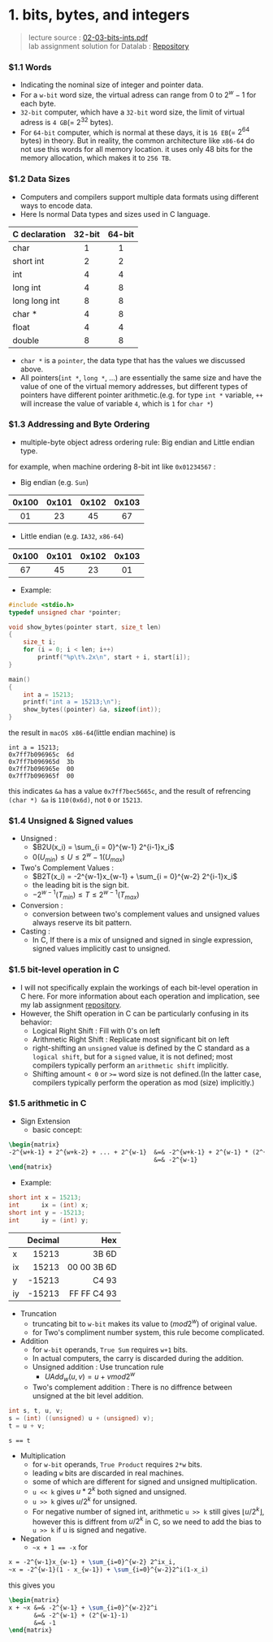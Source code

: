 # 1. bits, bytes, and integers
> lecture source : [02-03-bits-ints.pdf](https://www.cs.cmu.edu/afs/cs/academic/class/15213-f15/www/lectures/02-03-bits-ints.pdf)\
> lab assignment solution for Datalab : [Repository](https://github.com/dilluti0n/CMU-15213-Lab/tree/master/1_DataLab)

### \$1.1 Words
- Indicating the nominal size of integer and pointer data.
- For a `w-bit` word size, the virtual adress can range from $0$ to $2^w - 1$ for each byte.
- `32-bit` computer, which have a `32-bit` word size, the limit of virtual adress is `4 GB`(= $2^{32}$ bytes).
- For `64-bit` computer, which is normal at these days, it is `16 EB`(= $2^{64}$ bytes) in theory. But in reality, the common architecture like `x86-64` do not use this words for all memory location. it uses only 48 bits for the memory allocation, which makes it to `256 TB`.

### \$1.2 Data Sizes
- Computers and compilers support multiple data formats using different ways to encode data.
- Here Is normal Data types and sizes used in C language.

<div align = "center">

| C declaration |32-bit|64-bit|
|:--------------|:----:|:----:|
|char           |1     |1     |
|short int      |2     |2     |
|int            |4     |4     |
|long int       |4     |8     |
|long long int  |8     |8     |
|char *         |4     |8     |
|float          |4     |4     |
|double         |8     |8     |

</div>

- `char *` is a `pointer`, the data type that has the values we discussed above.
- All pointers(`int *`, `long *`, ...) are essentially the same size and have the value of one of the virtual memory addresses, but different types of pointers have different pointer arithmetic.(e.g. for type `int *` variable, `++` will increase the value of variable `4`, which is `1` for `char *`)

### \$1.3 Addressing and Byte Ordering
- multiple-byte object adress ordering rule: Big endian and Little endian type.

for example, when machine ordering 8-bit int like `0x01234567` : 
- Big endian (e.g. `Sun`)

|0x100|0x101|0x102|0x103|
|:---:|:---:|:---:|:---:|
|01|23|45|67|

- Little endian (e.g. `IA32`, `x86-64`)

|0x100|0x101|0x102|0x103|
|:---:|:---:|:---:|:---:|
|67|45|23|01|

- Example:
```c
#include <stdio.h>
typedef unsigned char *pointer;

void show_bytes(pointer start, size_t len)
{
    size_t i;
    for (i = 0; i < len; i++)
        printf("%p\t%.2x\n", start + i, start[i]);
}

main()
{
    int a = 15213;
    printf("int a = 15213;\n");
    show_bytes((pointer) &a, sizeof(int));
}
```
the result in `macOS x86-64`(little endian machine) is
```
int a = 15213;
0x7ff7b096965c	6d
0x7ff7b096965d	3b
0x7ff7b096965e	00
0x7ff7b096965f	00
```
this indicates `&a` has a value `0x7ff7bec5665c`, and the result of refrencing `(char *) &a` is `110(0x6d)`, not `0` or `15213`.

### \$1.4 Unsigned & Signed values

- Unsigned :
  - $B2U(x_i) = \sum_{i = 0}^{w-1} 2^{i-1}x_i$
  - $0  (U_{min}) \leq U \leq 2^{w} - 1  (U_{max})$
- Two's Complement Values :
  - $B2T(x_i) = -2^{w-1}x_{w-1} + \sum_{i = 0}^{w-2} 2^{i-1}x_i$
  - the leading bit is the sign bit.
  - $-2^{w-1}  (T_{min}) \leq T \leq 2^{w-1}  (T_{max})$
- Conversion :
  - conversion between two's complement values and unsigned values always reserve its bit pattern.
- Casting :
  - In C, If there is a mix of unsigned and signed in single expression, signed values implicitly cast to unsigned.

### \$1.5 bit-level operation in C

- I will not specifically explain the workings of each bit-level operation in C here. For more information about each operation and implication, see my lab assignment [repository](https://github.com/dilluti0n/CMU-15213-Lab/tree/master/1_DataLab).
- However, the Shift operation in C can be particularly confusing in its behavior:
  - Logical Right Shift : Fill with 0's on left
  - Arithmetic Right Shift : Replicate most significant bit on left
  - right-shifting an `unsigned` value is defined by the C standard as a `logical shift`, but for a `signed` value, it is not defined; most compilers typically perform an `arithmetic shift` implicitly.
  - Shifting amount `< 0` or `>=` word size is not defined.(In the latter case, compilers typically perform the operation as mod (size) implicitly.)

### \$1.5 arithmetic in C

- Sign Extension
  - basic concept:

```tex
\begin{matrix}
-2^{w+k-1} + 2^{w+k-2} + ... + 2^{w-1}  &=& -2^{w+k-1} + 2^{w-1} * (2^{k-1} - 1) \\
                                        &=& -2^{w-1}
\end{matrix}
```
  - Example:
```c
short int x = 15213;
int      ix = (int) x;
short int y = -15213;
int      iy = (int) y;
```

| |Decimal|Hex|
|-|------:|--:|
|x|15213  |3B 6D|
|ix|15213 |00 00 3B 6D|
|y|-15213  |C4 93|
|iy|-15213 |FF FF C4 93|

- Truncation
  - truncating bit to `w-bit` makes its value to $(mod 2^w)$ of original value.
  - for Two's compliment number system, this rule become complicated.
- Addition
  - for `w-bit` operands, `True Sum` requires `w+1` bits.
  - In actual computers, the carry is discarded during the addition.
  - Unsigned addition : Use truncation rule
    - $UAdd_w(u,v) = u + v mod 2^w$
  - Two's complement addition : There is no diffrence between unsigned at the bit level addition.

```c
int s, t, u, v;
s = (int) ((unsigned) u + (unsigned) v);
t = u + v;
```
`s == t`
- Multiplication
  - for `w-bit` operands, `True Product` requires `2*w` bits.
  - leading `w` bits are discarded in real machines.
  - some of which are different for signed and unsigned multiplication.
  - `u << k` gives $u * 2^k$ both signed and unsigned.
  - `u >> k` gives $u / 2^k$ for unsigned.
  - For negative number of signed int, arithmetic `u >> k` still gives $\lfloor u / 2^k \rfloor$, however this is diffrent from $u / 2^k$ in C, so we need to add the bias to `u >> k` if u is signed and negative.
- Negation
  - `~x + 1 == -x`
for
```tex
x = -2^{w-1}x_{w-1} + \sum_{i=0}^{w-2} 2^ix_i,
~x = -2^{w-1}(1 - x_{w-1}) + \sum_{i=0}^{w-2}2^i(1-x_i)
```
this gives you 
```tex
\begin{matrix}
x + ~x &=& -2^{w-1} + \sum_{i=0}^{w-2}2^i
       &=& -2^{w-1} + (2^{w-1}-1)
       &=& -1
\end{matrix}
```